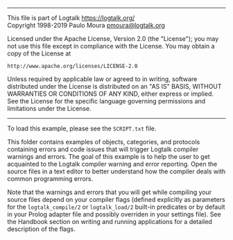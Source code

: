 ________________________________________________________________________

This file is part of Logtalk <https://logtalk.org/>  
Copyright 1998-2019 Paulo Moura <pmoura@logtalk.org>

Licensed under the Apache License, Version 2.0 (the "License");
you may not use this file except in compliance with the License.
You may obtain a copy of the License at

    http://www.apache.org/licenses/LICENSE-2.0

Unless required by applicable law or agreed to in writing, software
distributed under the License is distributed on an "AS IS" BASIS,
WITHOUT WARRANTIES OR CONDITIONS OF ANY KIND, either express or implied.
See the License for the specific language governing permissions and
limitations under the License.
________________________________________________________________________


To load this example, please see the `SCRIPT.txt` file.

This folder contains examples of objects, categories, and protocols containing
errors and code issues that will trigger Logtalk compiler warnings and errors.
The goal of this example is to help the user to get acquainted  to the Logtalk
compiler warning and error reporting. Open the source files in a text editor
to better understand how the compiler deals with common programming errors.

Note that the warnings and errors that you will get while compiling your source
files depend on your compiler flags (defined explicitly as parameters for the
`logtalk_compile/2` or `logtalk_load/2` built-in predicates or by default in
your Prolog adapter file and possibly overriden in your settings file). See the
Handbook section on writing and running applications for a detailed description
of the flags.
